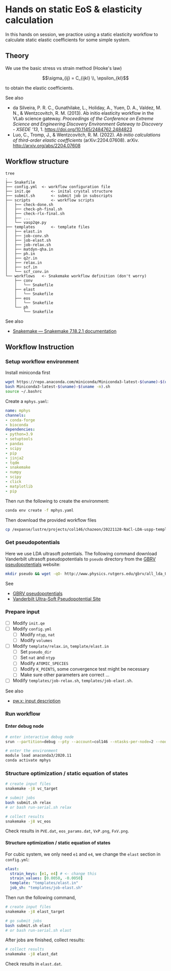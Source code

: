 # Hands on static EoS & elasticity calculation

In this hands on session, we practice using a static elasticity workflow to calculate static elastic coefficients for some simple system.

## Theory

We use the basic stress vs strain method (Hooke's law)

$$\sigma_{ij} = C_{ijkl} \\, \epsilon_{kl}$$

to obtain the elastic coefficients.

See also

- da Silveira, P. R. C., Gunathilake, L., Holiday, A., Yuen, D. A., Valdez, M. N., & Wentzcovitch, R. M. (2013). Ab initio elasticity workflow in the VLab science gateway. *Proceedings of the Conference on Extreme Science and Engineering Discovery Environment Gateway to Discovery - XSEDE ’13*, 1. https://doi.org/10.1145/2484762.2484823
- Luo, C., Tromp, J., & Wentzcovitch, R. M. (2022). *Ab initio calculations of third-order elastic coefficients* (arXiv:2204.07608). arXiv. http://arxiv.org/abs/2204.07608

## Workflow structure

```
tree
.
├── Snakefile
├── config.yml 	<- workflow configuration file
├── init.qe			<- inital crystal structure
├── submit.sh		<- submit job in subscripts
├── scripts			<- workflow scripts
│   ├── check-done.sh
│   ├── check-ph-final.sh
│   ├── check-rlx-final.sh
│   ├── ...
│   └── vasp2qe.py
├── templates		<- template files
│   ├── elast.in
│   ├── job-conv.sh
│   ├── job-elast.sh
│   ├── job-relax.sh
│   ├── matdyn-qha.in
│   ├── ph.in
│   ├── q2r.in
│   ├── relax.in
│   ├── scf.in
│   └── scf_conv.in
└── workflows 	<- Snakemake workflow definition (don't worry) 
    ├── conv
    │   └── Snakefile
    ├── elast
    │   └── Snakefile
    ├── eos
    │   └── Snakefile
    └── ph
        └── Snakefile
```

See also

- [Snakemake — Snakemake 7.18.2.1 documentation](https://snakemake.readthedocs.io/en/stable/)

## Workflow Instruction

### Setup workflow environment

Install miniconda first

```bash
wget https://repo.anaconda.com/miniconda/Miniconda3-latest-$(uname)-$(uname -m).sh
bash Miniconda3-latest-$(uname)-$(uname -m).sh
source ~/.bashrc
```

Create a `mphys.yaml`:

```yaml
name: mphys
channels:
- conda-forge
- bioconda
dependencies:
- python=3.9
- setuptools
- pandas
- scipy
- pip
- jinja2
- tqdm
- snakemake
- numpy
- scipy
- click
- matplotlib
- pip
```

Then run the following to create the environment:

```bash
conda env create -f mphys.yaml
```

Then download the provided workflow files

````bash
cp /expanse/lustre/projects/col146/chazeon/20221128-NaCl-LDA-uspp-template .
````

### Get pseudopotentials

Here we use LDA ultrasoft potentials. The following command download Vanderbilt ultrasoft pseudopotentials to `pseudo` directory from the [GBRV pseudopotentials](http://www.physics.rutgers.edu/gbrv/) website:

```bash
mkdir pseudo && wget -qO- http://www.physics.rutgers.edu/gbrv/all_lda_UPF_v1.5.tar.gz | tar -xzv -C pseudo
```

See

- [GBRV pseudopotentials](http://www.physics.rutgers.edu/gbrv/)
- [Vanderbilt Ultra-Soft Pseudopotential Site](http://www.physics.rutgers.edu/~dhv/uspp/index.html)

### Prepare input

- [ ] Modify `init.qe`
- [ ] Modify `config.yml`
  - [ ] Modify `ntyp`, `nat`
  - [ ] Modify `volumes`
- [ ] Modify `template/relax.in`, `template/elast.in`
  - [ ] Set `pseudo_dir`
  - [ ] Set `nat` and `ntyp`
  - [ ] Modify `ATOMIC_SPECIES`
  - [ ] Modify `K_POINTS`, some convergence test might be necessary
  - [ ] Make sure other parameters are correct ...
- [ ] Modify `templates/job-relax.sh`, `templates/job-elast.sh`.

See also

- [pw.x: input description](https://www.quantum-espresso.org/Doc/INPUT_PW.html)

### Run workflow

#### Enter debug node

```bash
# enter interactive debug node
srun --partition=debug --pty --account=col146 --ntasks-per-node=2 --nodes=1 --mem=96G -t 00:30:00 --wait=0 --export=ALL /bin/bash

# enter the environment
module load anaconda3/2020.11
conda activate mphys
```

### Structure optimization / static equation of states

```bash
# create input files
snakemake -j8 vc_target

# submit jobs
bash submit.sh relax
# or bash run-serial.sh relax

# collect results
snakemake -j8 vc_eos
```

Check results in `PVE.dat`, `eos_params.dat`,  `VxP.png`, `FxV.png`.

#### Structure optimization / static equation of states

For cubic system, we only need `e1` and `e4`, we change the `elast` section in `config.yml`:

```yaml
elast:
  strain_keys: [e1, e4] # <- change this
  strain_values: [0.0050, -0.0050]
  template: "templates/elast.in"
  job_sh: "templates/job-elast.sh"
```

Then run the following command, 

```bash
# create input files
snakemake -j8 elast_target

# go submit jobs
bash submit.sh elast
# or bash run-serial.sh elast
```

After jobs are finished, collect results:

```bash
# collect results
snakemake -j8 elast_dat
```

Check results in `elast.dat`.
